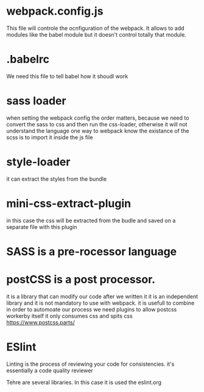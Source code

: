 # webpack.config.js

This file will controle the ocnfiguration of the webpack.
It allows to add modules like the babel module but it doesn't control totally that module.

# .babelrc

We need this file to tell babel how it shoudl work

# sass loader

when setting the webpack config the order matters, because we need to convert the sass to css and then run the css-loader, otherwise it will not understand the language
one way to webpack know the existance of the scss is to import it inside the js file

# style-loader

it can extract the styles from the bundle

# mini-css-extract-plugin

in this case the css will be extracted from the budle and saved on a separate file with this plugin

# SASS is a pre-rocessor language

# postCSS is a post processor.

it is a library that can modify our code after we written it
it is an independent library and it is not mandatory to use with webpack. it is usefull to combine in order to automoate our process
we need plugins to allow postcss workerby itself it only consumes css and spits css
https://www.postcss.parts/

# ESlint

Linting is the process of reviewing your code for consistencies.
it's essentially a code quality reviewer

Tehre are several libraries. In this case it is used the eslint.org
